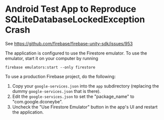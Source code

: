 # Android Test App to Reproduce SQLiteDatabaseLockedException Crash

See https://github.com/firebase/firebase-unity-sdk/issues/953

The application is configured to use the Firestore emulator.
To use the emulator, start it on your computer by running

```
firebase emulators:start --only firestore
```

To use a production Firebase project, do the following:

1. Copy your `google-services.json` into the `app` subdirectory
   (replacing the dummy `google-services.json` that is there).
2. Edit the `google-services.json` to set the "package_name"
   to "com.google.dconeybe".
3. Uncheck the "Use Firestore Emulator" button in the app's UI
   and restart the application.
